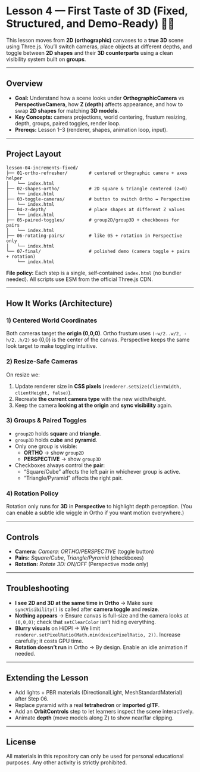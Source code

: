 # Lesson 4 — First Taste of 3D (Fixed, Structured, and Demo-Ready) 🎲📐

This lesson moves from **2D (orthographic)** canvases to a **true 3D** scene using Three.js. You’ll switch cameras, place objects at different depths, and toggle between **2D shapes** and their **3D counterparts** using a clean visibility system built on **groups**.

---

## Overview
- **Goal:** Understand how a scene looks under **OrthographicCamera** vs **PerspectiveCamera**, how **Z (depth)** affects appearance, and how to swap **2D shapes** for matching **3D models**.
- **Key Concepts:** camera projections, world centering, frustum resizing, depth, groups, paired toggles, render loop.
- **Prereqs:** Lesson 1–3 (renderer, shapes, animation loop, input).

---

## Project Layout
```
lesson-04-increments-fixed/
├── 01-ortho-refresher/        # centered orthographic camera + axes helper
│   └── index.html
├── 02-shapes-ortho/           # 2D square & triangle centered (z=0)
│   └── index.html
├── 03-toggle-cameras/         # button to switch Ortho ↔ Perspective
│   └── index.html
├── 04-z-depth/                # place shapes at different Z values
│   └── index.html
├── 05-paired-toggles/         # group2D/group3D + checkboxes for pairs
│   └── index.html
├── 06-rotating-pairs/         # like 05 + rotation in Perspective only
│   └── index.html
└── 07-final/                  # polished demo (camera toggle + pairs + rotation)
    └── index.html
```

**File policy:** Each step is a single, self‑contained `index.html` (no bundler needed). All scripts use ESM from the official Three.js CDN.

---

## How It Works (Architecture)
### 1) Centered World Coordinates
Both cameras target the **origin (0,0,0)**. Ortho frustum uses `(-w/2..w/2, -h/2..h/2)` so (0,0) is the center of the canvas. Perspective keeps the same look target to make toggling intuitive.

### 2) Resize-Safe Cameras
On resize we:
1. Update renderer size in **CSS pixels** (`renderer.setSize(clientWidth, clientHeight, false)`).
2. Recreate **the current camera type** with the new width/height.
3. Keep the camera **looking at the origin** and **sync visibility** again.

### 3) Groups & Paired Toggles
- `group2D` holds **square** and **triangle**.
- `group3D` holds **cube** and **pyramid**.
- Only one group is visible:
  - **ORTHO** → show `group2D`
  - **PERSPECTIVE** → show `group3D`
- Checkboxes always control the **pair**:
  - “Square/Cube” affects the left pair in whichever group is active.
  - “Triangle/Pyramid” affects the right pair.

### 4) Rotation Policy
Rotation only runs for **3D** in **Perspective** to highlight depth perception. (You can enable a subtle idle wiggle in Ortho if you want motion everywhere.)

---

## Controls
- **Camera:** *Camera: ORTHO/PERSPECTIVE* (toggle button)
- **Pairs:** *Square/Cube*, *Triangle/Pyramid* (checkboxes)
- **Rotation:** *Rotate 3D: ON/OFF* (Perspective mode only)

---

## Troubleshooting
- **I see 2D and 3D at the same time in Ortho** → Make sure `syncVisibility()` is called after **camera toggle** and **resize**.
- **Nothing appears** → Ensure canvas is full-size and the camera looks at `(0,0,0)`; check that `setClearColor` isn’t hiding everything.
- **Blurry visuals** on HiDPI → We limit `renderer.setPixelRatio(Math.min(devicePixelRatio, 2))`. Increase carefully; it costs GPU time.
- **Rotation doesn’t run** in Ortho → By design. Enable an idle animation if needed.

---

## Extending the Lesson
- Add lights + PBR materials (DirectionalLight, MeshStandardMaterial) after Step 06.
- Replace pyramid with a real **tetrahedron** or **imported glTF**.
- Add an **OrbitControls** step to let learners inspect the scene interactively.
- Animate **depth** (move models along Z) to show near/far clipping. 

---

## License
All materials in this repository can only be used for personal educational purposes. Any other activity is strictly prohibited.